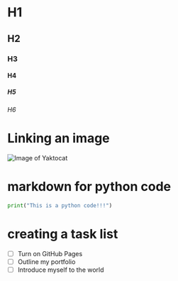 # H1
## H2
### H3
#### H4
##### H5
###### H6

# Linking an image
![Image of Yaktocat](https://octodex.github.com/images/yaktocat.png)

# markdown for python code
```python
print("This is a python code!!!")
```
# creating a task list
- [ ] Turn on GitHub Pages
- [ ] Outline my portfolio
- [ ] Introduce myself to the world
